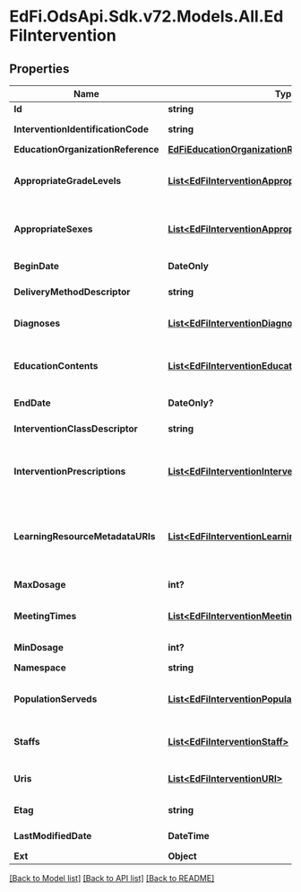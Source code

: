 # EdFi.OdsApi.Sdk.v72.Models.All.EdFiIntervention

## Properties

Name | Type | Description | Notes
------------ | ------------- | ------------- | -------------
**Id** | **string** |  | [optional] 
**InterventionIdentificationCode** | **string** | A unique number or alphanumeric code assigned to an intervention. | 
**EducationOrganizationReference** | [**EdFiEducationOrganizationReference**](EdFiEducationOrganizationReference.md) |  | 
**AppropriateGradeLevels** | [**List&lt;EdFiInterventionAppropriateGradeLevel&gt;**](EdFiInterventionAppropriateGradeLevel.md) | An unordered collection of interventionAppropriateGradeLevels. Grade levels for the intervention. If omitted, considered generally applicable. | [optional] 
**AppropriateSexes** | [**List&lt;EdFiInterventionAppropriateSex&gt;**](EdFiInterventionAppropriateSex.md) | An unordered collection of interventionAppropriateSexes. Sexes for the intervention. If omitted, considered generally applicable. | [optional] 
**BeginDate** | **DateOnly** | The start date for the intervention implementation. | 
**DeliveryMethodDescriptor** | **string** | The way in which an intervention was implemented. | 
**Diagnoses** | [**List&lt;EdFiInterventionDiagnosis&gt;**](EdFiInterventionDiagnosis.md) | An unordered collection of interventionDiagnoses. Targeted purpose of the intervention. | [optional] 
**EducationContents** | [**List&lt;EdFiInterventionEducationContent&gt;**](EdFiInterventionEducationContent.md) | An unordered collection of interventionEducationContents. Relates the education content source to the education content. | [optional] 
**EndDate** | **DateOnly?** | The end date for the intervention implementation. | [optional] 
**InterventionClassDescriptor** | **string** | The way in which an intervention is used: curriculum, supplement, or practice. | 
**InterventionPrescriptions** | [**List&lt;EdFiInterventionInterventionPrescription&gt;**](EdFiInterventionInterventionPrescription.md) | An unordered collection of interventionInterventionPrescriptions. The reference to the intervention prescription being followed in this intervention implementation. | [optional] 
**LearningResourceMetadataURIs** | [**List&lt;EdFiInterventionLearningResourceMetadataURI&gt;**](EdFiInterventionLearningResourceMetadataURI.md) | An unordered collection of interventionLearningResourceMetadataURIs. The URI (typical a URL) pointing to the metadata entry in a LRMI metadata repository, which describes this content item. | [optional] 
**MaxDosage** | **int?** | The maximum duration of time in minutes that may be assigned for the intervention. | [optional] 
**MeetingTimes** | [**List&lt;EdFiInterventionMeetingTime&gt;**](EdFiInterventionMeetingTime.md) | An unordered collection of interventionMeetingTimes. The times at which this intervention is scheduled to meet. | [optional] 
**MinDosage** | **int?** | The minimum duration of time in minutes that may be assigned for the intervention. | [optional] 
**Namespace** | **string** | Namespace for the intervention. | [optional] 
**PopulationServeds** | [**List&lt;EdFiInterventionPopulationServed&gt;**](EdFiInterventionPopulationServed.md) | An unordered collection of interventionPopulationServeds. A subset of students that are the focus of the intervention. | [optional] 
**Staffs** | [**List&lt;EdFiInterventionStaff&gt;**](EdFiInterventionStaff.md) | An unordered collection of interventionStaffs. Relates the staff member associated with the Intervention. | [optional] 
**Uris** | [**List&lt;EdFiInterventionURI&gt;**](EdFiInterventionURI.md) | An unordered collection of interventionURIs. The URI (typical a URL) pointing to an education content item. | [optional] 
**Etag** | **string** | A unique system-generated value that identifies the version of the resource. | [optional] 
**LastModifiedDate** | **DateTime** | The date and time the resource was last modified. | [optional] 
**Ext** | **Object** | Extensions to the Intervention entity. | [optional] 

[[Back to Model list]](../README.md#documentation-for-models) [[Back to API list]](../README.md#documentation-for-api-endpoints) [[Back to README]](../README.md)

